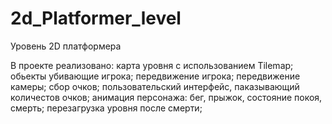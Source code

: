 # 2d_Platformer_level
Уровень 2D платформера

В проекте реализовано:
карта уровня с использованием Tilemap;
 обьекты убивающие игрока;
 передвижение игрока;
 передвижение камеры;
 сбор очков;
 пользовательский интерфейс, паказывающий количестов очков;
 анимация персонажа: бег, прыжок, состояние покоя, смерть;
 перезагрузка уровня после смерти;
